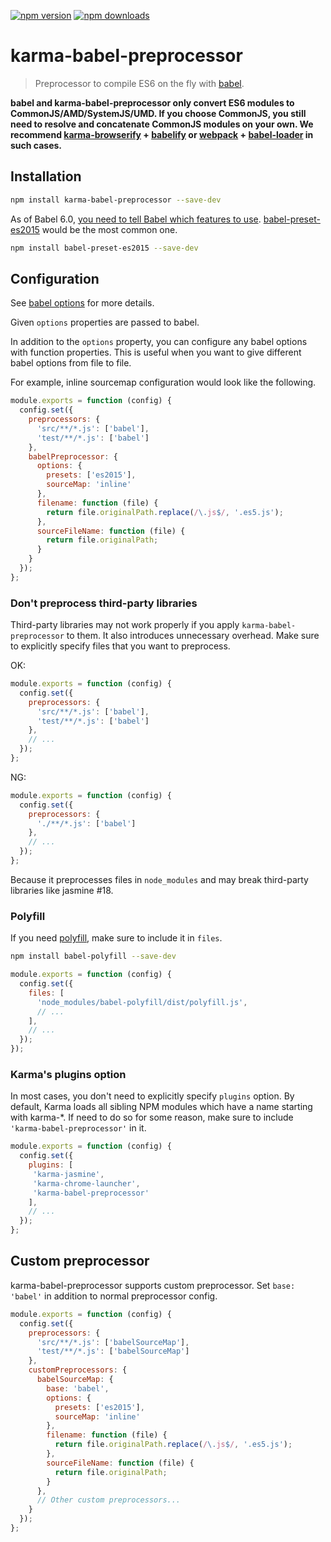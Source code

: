 [![npm version](https://img.shields.io/npm/v/karma-babel-preprocessor.svg)](https://www.npmjs.org/package/karma-babel-preprocessor)
[![npm downloads](https://img.shields.io/npm/dm/karma-babel-preprocessor.svg)](https://www.npmjs.org/package/karma-babel-preprocessor)

# karma-babel-preprocessor

> Preprocessor to compile ES6 on the fly with [babel](https://github.com/6to5/babel).

**babel and karma-babel-preprocessor only convert ES6 modules to CommonJS/AMD/SystemJS/UMD. If you choose CommonJS, you still need to resolve and concatenate CommonJS modules on your own. We recommend [karma-browserify](https://github.com/Nikku/karma-browserify) + [babelify](https://github.com/babel/babelify) or [webpack](https://github.com/webpack/karma-webpack) + [babel-loader](https://github.com/babel/babel-loader) in such cases.**

## Installation

```bash
npm install karma-babel-preprocessor --save-dev
```

As of Babel 6.0, [you need to tell Babel which features to use](http://babeljs.io/docs/plugins/). [babel-preset-es2015](http://babeljs.io/docs/plugins/preset-es2015/) would be the most common one.

```bash
npm install babel-preset-es2015 --save-dev
```

## Configuration

See [babel options](https://babeljs.io/docs/usage/options) for more details.

Given `options` properties are passed to babel.

In addition to the `options` property, you can configure any babel options with function properties. This is useful when you want to give different babel options from file to file.

For example, inline sourcemap configuration would look like the following.

```js
module.exports = function (config) {
  config.set({
    preprocessors: {
      'src/**/*.js': ['babel'],
      'test/**/*.js': ['babel']
    },
    babelPreprocessor: {
      options: {
        presets: ['es2015'],
        sourceMap: 'inline'
      },
      filename: function (file) {
        return file.originalPath.replace(/\.js$/, '.es5.js');
      },
      sourceFileName: function (file) {
        return file.originalPath;
      }
    }
  });
};
```

### Don't preprocess third-party libraries

Third-party libraries may not work properly if you apply `karma-babel-preprocessor` to them. It also introduces unnecessary overhead. Make sure to explicitly specify files that you want to preprocess.

OK:

```js
module.exports = function (config) {
  config.set({
    preprocessors: {
      'src/**/*.js': ['babel'],
      'test/**/*.js': ['babel']
    },
    // ...
  });
};
```

NG:

```js
module.exports = function (config) {
  config.set({
    preprocessors: {
      './**/*.js': ['babel']
    },
    // ...
  });
};
```

Because it preprocesses files in `node_modules` and may break third-party libraries like jasmine #18.

### Polyfill

If you need [polyfill](https://babeljs.io/docs/usage/polyfill/), make sure to include it in `files`.

```bash
npm install babel-polyfill --save-dev
```

```js
module.exports = function (config) {
  config.set({
    files: [
      'node_modules/babel-polyfill/dist/polyfill.js',
      // ...
    ],
    // ...
  });
});
```

### Karma's plugins option

In most cases, you don't need to explicitly specify `plugins` option. By default, Karma loads all sibling NPM modules which have a name starting with karma-*. If need to do so for some reason, make sure to include `'karma-babel-preprocessor'` in it.

```js
module.exports = function (config) {
  config.set({
    plugins: [
     'karma-jasmine',
     'karma-chrome-launcher',
     'karma-babel-preprocessor'
    ],
    // ...
  });
};
```

## Custom preprocessor

karma-babel-preprocessor supports custom preprocessor. Set `base: 'babel'` in addition to normal preprocessor config.

```js
module.exports = function (config) {
  config.set({
    preprocessors: {
      'src/**/*.js': ['babelSourceMap'],
      'test/**/*.js': ['babelSourceMap']
    },
    customPreprocessors: {
      babelSourceMap: {
        base: 'babel',
        options: {
          presets: ['es2015'],
          sourceMap: 'inline'
        },
        filename: function (file) {
          return file.originalPath.replace(/\.js$/, '.es5.js');
        },
        sourceFileName: function (file) {
          return file.originalPath;
        }
      },
      // Other custom preprocessors...
    }
  });
};
```
